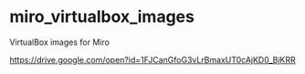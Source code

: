 # miro_virtualbox_images
VirtualBox images for Miro

https://drive.google.com/open?id=1FJCanGfoG3vLrBmaxUT0cAjKD0_BjKRR
